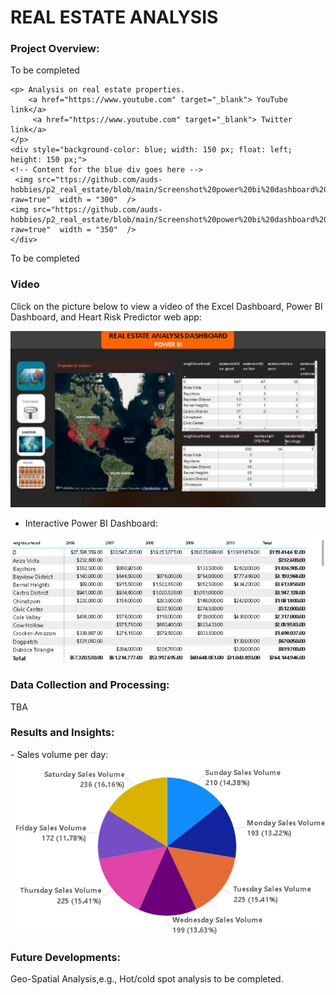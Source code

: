 # REAL ESTATE ANALYSIS

<h3>Project Overview:</h3> 
To be completed  

<br>
<section>
     
    <p> Analysis on real estate properties. 
        <a href="https://www.youtube.com" target="_blank"> YouTube link</a>
         <a href="https://www.youtube.com" target="_blank"> Twitter link</a>
    </p>
    <div style="background-color: blue; width: 150 px; float: left; height: 150 px;">
    <!-- Content for the blue div goes here -->
     <img src="ttps://github.com/auds-hobbies/p2_real_estate/blob/main/Screenshot%20power%20bi%20dashboard%20real%20estate1.png?raw=true"  width = "300"  />
    <img src="https://github.com/auds-hobbies/p2_real_estate/blob/main/Screenshot%20power%20bi%20dashboard%20real%20estate2.png?raw=true"  width = "350"  />
    </div>
</section>

To be completed 
### Video 
Click on the picture below to view a video of the Excel Dashboard, Power BI Dashboard, and Heart Risk Predictor web app:

[![Watch the video](https://github.com/auds-hobbies/p2_real_estate/blob/main/Screenshot%20power%20bi%20dashboard%20real%20estate2.png)](https://youtu.be/pFVV-cahsBc) 


- Interactive Power BI Dashboard:
<img src="https://github.com/auds-hobbies/p2_real_estate/blob/main/Screenshot%20real%20estate2%20sales%20vol%20per%20yr.png " width="728"/> 



<h3>Data Collection and Processing:</h3>
TBA 


<h3>Results and Insights:</h3>
- Sales volume per day:
<img src="https://github.com/auds-hobbies/p2_real_estate/blob/main/Screenshot%20real%20estate1.png " width="728"/> 


<h3>Future Developments:</h3>
Geo-Spatial Analysis,e.g., Hot/cold spot analysis to be completed.
